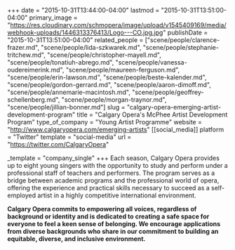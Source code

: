 +++
date = "2015-10-31T13:44:00-04:00"
lastmod = "2015-10-31T13:51:00-04:00"
primary_image = "https://res.cloudinary.com/schmopera/image/upload/v1545409169/media/webhook-uploads/1446313376413/Logo---CO.jpg.jpg"
publishDate = "2015-10-31T13:51:00-04:00"
related_people = ["scene/people/clarence-frazer.md", "scene/people/lida-szkwarek.md", "scene/people/stephanie-tritchew.md", "scene/people/christopher-mayell.md", "scene/people/tonatiuh-abrego.md", "scene/people/vanessa-oudereimerink.md", "scene/people/maureen-ferguson.md", "scene/people/erin-lawson.md", "scene/people/beste-kalender.md", "scene/people/gordon-gerrard.md", "scene/people/aaron-dimoff.md", "scene/people/annemarie-macintosh.md", "scene/people/geoffrey-schellenberg.md", "scene/people/morgan-traynor.md", "scene/people/jillian-bonner.md"]
slug = "calgary-opera-emerging-artist-development-program"
title = "Calgary Opera's McPhee Artist Development Program"
type_of_company = "Young Artist Programme"
website = "http://www.calgaryopera.com/emerging-artists"
[[social_media]]
platform = "Twitter"
template = "social-media"
url = "https://twitter.com/CalgaryOpera"

_template = "company_single"
+++
Each season, Calgary Opera provides up to eight young singers with the opportunity to study and perform under a professional staff of teachers and performers. The program serves as a bridge between academic programs and the professional world of opera, offering the experience and practical skills necessary to succeed as a self-employed artist in a highly competitive international environment.

**Calgary Opera commits to empowering all voices, regardless of background or identity and is dedicated to creating a safe space for everyone to feel a keen sense of belonging. We encourage applications from diverse backgrounds who share in our commitment to building an equitable, diverse, and inclusive environment.**
